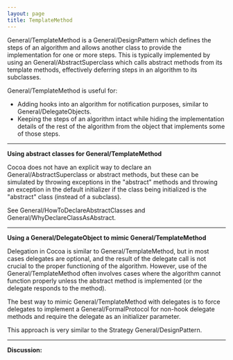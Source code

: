 ```yaml
---
layout: page
title: TemplateMethod
---
```




General/TemplateMethod is a General/DesignPattern which defines the steps of an algorithm and allows another class to provide the implementation for one or more steps.  This is typically implemented by using an General/AbstractSuperclass which calls abstract methods from its template methods, effectively deferring steps in an algorithm to its subclasses.

General/TemplateMethod is useful for:


* Adding hooks into an algorithm for notification purposes, similar to General/DelegateObject<nowiki/>s.
* Keeping the steps of an algorithm intact while hiding the implementation details of the rest of the algorithm from the object that implements some of those steps.


----
**Using abstract classes for General/TemplateMethod**

Cocoa does not have an explicit way to declare an General/AbstractSuperclass or abstract methods, but these can be simulated by throwing exceptions in the "abstract" methods and throwing an exception in the default initializer if the class being initialized is the "abstract" class (instead of a subclass).  

See General/HowToDeclareAbstractClasses and General/WhyDeclareClassAsAbstract.

----
**Using a General/DelegateObject to mimic General/TemplateMethod**

Delegation in Cocoa is similar to General/TemplateMethod, but in most cases delegates are optional, and the result of the delegate call is not crucial to the proper functioning of the algorithm. However, use of the General/TemplateMethod often involves cases where the algorithm cannot function properly unless the abstract method is implemented (or the delegate responds to the method).

The best way to mimic General/TemplateMethod with delegates is to force delegates to implement a General/FormalProtocol for non-hook delegate methods and require the delegate as an initializer parameter. 

This approach is very similar to the Strategy General/DesignPattern.

----
**Discussion:**
